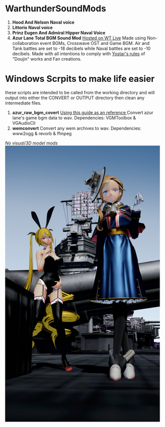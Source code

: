 # WarthunderSoundMods
1. __Hood And Nelson Naval voice__
2. __Littorio Naval voice__
3. __Prinz Eugen And Admiral Hipper Naval Voice__
4. __Azur Lane Total BGM Sound Mod__
[Hosted on WT Live](https://live.warthunder.com/post/950990/en/) Made using Non-collaboration event BGMs, Crosswave OST and Game BGM. 
Air and Tank battles are set to -18 decibels while Naval battles are set to -10 decibels.
Made with all intentions to comply with [Yostar's rules](https://www.azurlane.jp/news-item.html?i=1010) of "Doujin" works and Fan creations.

# Windows Scrpits to make life easier
these scripts are intended to be called from the working directory and will output into either the CONVERT or OUTPUT directory then clean any intermediate files.
1. __azur_raw_bgm_covert__
[Using this guide as an reference ](https://www.reddit.com/r/AzureLane/comments/awm0am/how_to_extract_music_and_voices_from_azur_lane/)
Convert azur lane's game bgm data to wav.
Dependencies: VGMToolbox & VGAudioCli
2. __wemconvert__
Convert any wem archives to wav.
Dependencies: www2ogg & revorb & ffmpeg


_No visual/3D model mods_
![Hood and Nelson](/assets/hood_nelson.png)
